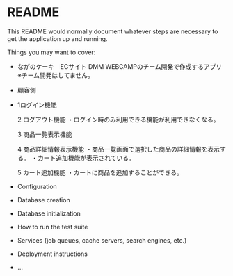 # README

This README would normally document whatever steps are necessary to get the
application up and running.

Things you may want to cover:

* ながのケーキ　ECサイト
  DMM WEBCAMPのチーム開発で作成するアプリ　※チーム開発はしてません。

* 顧客側
* 
    1ログイン機能
    
    2 ログアウト機能
    ・ログイン時のみ利用できる機能が利用できなくなる。

    3 商品一覧表示機能

    4 商品詳細情報表示機能
    ・商品一覧画面で選択した商品の詳細情報を表示する。
    ・カート追加機能が表示されている。

    5 カート追加機能
    ・カートに商品を追加することができる。

* Configuration

* Database creation

* Database initialization

* How to run the test suite

* Services (job queues, cache servers, search engines, etc.)

* Deployment instructions

* ...
